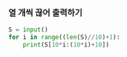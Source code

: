 ### 열 개씩 끊어 출력하기

```python
S = input()
for i in range((len(S)//10)+1):
    print(S[10*i:(10*i)+10])
```